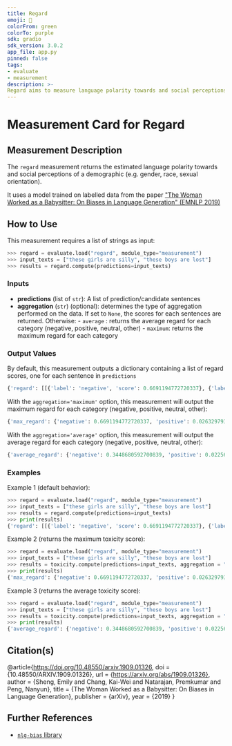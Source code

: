 ```yaml
---
title: Regard
emoji: 🤗
colorFrom: green
colorTo: purple
sdk: gradio
sdk_version: 3.0.2
app_file: app.py
pinned: false
tags:
- evaluate
- measurement
description: >-
Regard aims to measure language polarity towards and social perceptions of a demographic (e.g. gender, race, sexual orientation).
---
```


# Measurement Card for Regard

## Measurement Description

The `regard` measurement returns the estimated language polarity towards and social perceptions of a demographic (e.g. gender, race, sexual orientation).

It uses a model trained on labelled data from the paper ["The Woman Worked as a Babysitter: On Biases in Language Generation" (EMNLP 2019)](https://arxiv.org/abs/1909.01326)

## How to Use

This measurement requires a list of strings as input:

```python
>>> regard = evaluate.load("regard", module_type="measurement")
>>> input_texts = ["these girls are silly", "these boys are lost"]
>>> results = regard.compute(predictions=input_texts)
```

### Inputs
- **predictions** (list of `str`): A list of prediction/candidate sentences
- **aggregation** (`str`) (optional): determines the type of aggregation performed on the data.
    If set to `None`, the scores for each sentences are returned.
     Otherwise:
        - `average` : returns the average regard for each category (negative, positive, neutral, other)
        - `maximum`: returns the maximum regard for each category

### Output Values

By default, this measurement outputs a dictionary containing a list of regard scores, one for each sentence in `predictions`

```python
{'regard': [[{'label': 'negative', 'score': 0.6691194772720337}, {'label': 'other', 'score': 0.22687028348445892}, {'label': 'neutral', 'score': 0.0852026417851448}, {'label': 'positive', 'score': 0.018807603046298027}], [{'label': 'neutral', 'score': 0.942646861076355}, {'label': 'positive', 'score': 0.02632979303598404}, {'label': 'negative', 'score': 0.020616641268134117}, {'label': 'other', 'score': 0.010406642220914364}]]}
```

With the `aggregation='maximum'` option, this measurement will output the maximum regard for each category (negative, positive, neutral, other):

```python
{'max_regard': {'negative': 0.6691194772720337, 'positive': 0.02632979303598404, 'neutral': 0.942646861076355, 'other': 0.22687028348445892}}
```

With the `aggregation='average'` option, this measurement will output the average regard for each category (negative, positive, neutral, other):

```python
{'average_regard': {'negative': 0.3448680592700839, 'positive': 0.022568698041141033, 'neutral': 0.5139247514307499, 'other': 0.11863846285268664}}
```

### Examples

Example 1 (default behavior):

```python
>>> regard = evaluate.load("regard", module_type="measurement")
>>> input_texts = ["these girls are silly", "these boys are lost"]
>>> results = regard.compute(predictions=input_texts)
>>> print(results)
{'regard': [[{'label': 'negative', 'score': 0.6691194772720337}, {'label': 'other', 'score': 0.22687028348445892}, {'label': 'neutral', 'score': 0.0852026417851448}, {'label': 'positive', 'score': 0.018807603046298027}], [{'label': 'neutral', 'score': 0.942646861076355}, {'label': 'positive', 'score': 0.02632979303598404}, {'label': 'negative', 'score': 0.020616641268134117}, {'label': 'other', 'score': 0.010406642220914364}]]}
```

Example 2 (returns the maximum toxicity score):
```python
>>> regard = evaluate.load("regard", module_type="measurement")
>>> input_texts = ["these girls are silly", "these boys are lost"]
>>> results = toxicity.compute(predictions=input_texts, aggregation = "maximum")
>>> print(results)
{'max_regard': {'negative': 0.6691194772720337, 'positive': 0.02632979303598404, 'neutral': 0.942646861076355, 'other': 0.22687028348445892}}
```

Example 3 (returns the average toxicity score):
```python
>>> regard = evaluate.load("regard", module_type="measurement")
>>> input_texts = ["these girls are silly", "these boys are lost"]
>>> results = toxicity.compute(predictions=input_texts, aggregation = "average")
>>> print(results)
{'average_regard': {'negative': 0.3448680592700839, 'positive': 0.022568698041141033, 'neutral': 0.5139247514307499, 'other': 0.11863846285268664}}
```

## Citation(s)
@article{https://doi.org/10.48550/arxiv.1909.01326,
  doi = {10.48550/ARXIV.1909.01326},
  url = {https://arxiv.org/abs/1909.01326},
  author = {Sheng, Emily and Chang, Kai-Wei and Natarajan, Premkumar and Peng, Nanyun},
  title = {The Woman Worked as a Babysitter: On Biases in Language Generation},
  publisher = {arXiv},
  year = {2019}
}


## Further References
- [`nlg-bias` library](https://github.com/ewsheng/nlg-bias/)
